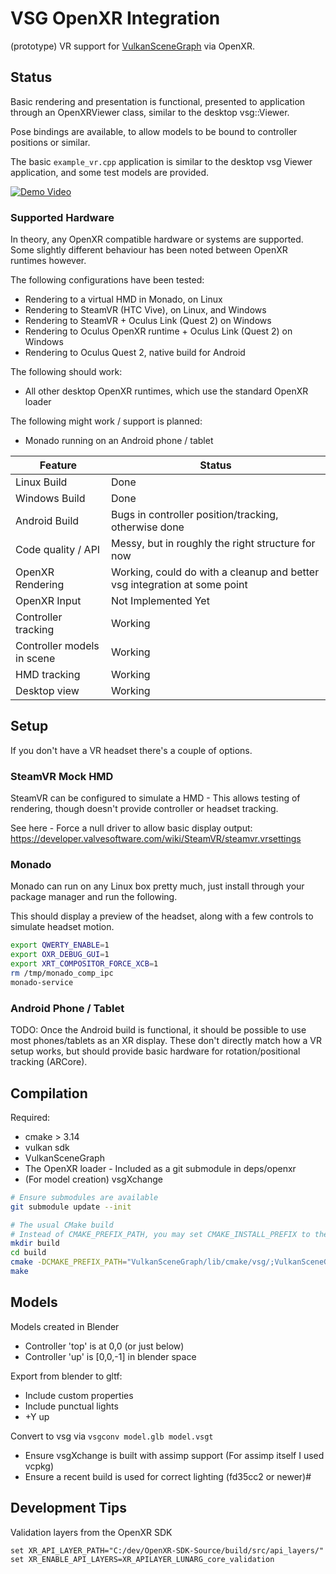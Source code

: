 # VSG OpenXR Integration

(prototype) VR support for [VulkanSceneGraph](https://github.com/vsg-dev/VulkanSceneGraph) via OpenXR.

## Status

Basic rendering and presentation is functional, presented to application through an OpenXRViewer class, similar to the desktop vsg::Viewer.

Pose bindings are available, to allow models to be bound to controller positions or similar.

The basic `example_vr.cpp` application is similar to the desktop vsg Viewer application, and some test models are provided.

[![Demo Video](http://img.youtube.com/vi/ZA7syEMAIMo/0.jpg)](http://www.youtube.com/watch?v=ZA7syEMAIMo "vsgvr Demo Video")

### Supported Hardware

In theory, any OpenXR compatible hardware or systems are supported. Some slightly different behaviour has been noted between OpenXR runtimes however.

The following configurations have been tested:
* Rendering to a virtual HMD in Monado, on Linux
* Rendering to SteamVR (HTC Vive), on Linux, and Windows
* Rendering to SteamVR + Oculus Link (Quest 2) on Windows
* Rendering to Oculus OpenXR runtime + Oculus Link (Quest 2) on Windows
* Rendering to Oculus Quest 2, native build for Android

The following should work:
* All other desktop OpenXR runtimes, which use the standard OpenXR loader

The following might work / support is planned:
* Monado running on an Android phone / tablet


Feature                      | Status
-----------------------------|--------
Linux Build                  | Done
Windows Build                | Done
Android Build                | Bugs in controller position/tracking, otherwise done
Code quality / API           | Messy, but in roughly the right structure for now
OpenXR Rendering             | Working, could do with a cleanup and better vsg integration at some point
OpenXR Input                 | Not Implemented Yet
Controller tracking          | Working
Controller models in scene   | Working
HMD tracking                 | Working
Desktop view                 | Working


## Setup

If you don't have a VR headset there's a couple of options.

### SteamVR Mock HMD

SteamVR can be configured to simulate a HMD - This allows testing of rendering, though doesn't provide controller or headset tracking.

See here - Force a null driver to allow basic display output:
https://developer.valvesoftware.com/wiki/SteamVR/steamvr.vrsettings

### Monado

Monado can run on any Linux box pretty much, just install through your package manager and run the following.

This should display a preview of the headset, along with a few controls to simulate headset motion.

```sh
export QWERTY_ENABLE=1
export OXR_DEBUG_GUI=1
export XRT_COMPOSITOR_FORCE_XCB=1
rm /tmp/monado_comp_ipc
monado-service
```

### Android Phone / Tablet

TODO: Once the Android build is functional, it should be possible to use most phones/tablets as an XR display.
These don't directly match how a VR setup works, but should provide basic hardware for rotation/positional tracking (ARCore).


## Compilation

Required:
* cmake > 3.14
* vulkan sdk
* VulkanSceneGraph
* The OpenXR loader - Included as a git submodule in deps/openxr
* (For model creation) vsgXchange

```sh
# Ensure submodules are available
git submodule update --init

# The usual CMake build
# Instead of CMAKE_PREFIX_PATH, you may set CMAKE_INSTALL_PREFIX to the same as your VulkanSceneGraph project to locate VSG
mkdir build
cd build
cmake -DCMAKE_PREFIX_PATH="VulkanSceneGraph/lib/cmake/vsg/;VulkanSceneGraph/lib/cmake/vsg_glslang" ../
make
```

## Models

Models created in Blender
* Controller 'top' is at 0,0 (or just below)
* Controller 'up' is [0,0,-1] in blender space

Export from blender to gltf:
* Include custom properties
* Include punctual lights
* +Y up

Convert to vsg via `vsgconv model.glb model.vsgt`
* Ensure vsgXchange is built with assimp support (For assimp itself I used vcpkg)
* Ensure a recent build is used for correct lighting (fd35cc2 or newer)#

## Development Tips


Validation layers from the OpenXR SDK
```
set XR_API_LAYER_PATH="C:/dev/OpenXR-SDK-Source/build/src/api_layers/"
set XR_ENABLE_API_LAYERS=XR_APILAYER_LUNARG_core_validation
```
